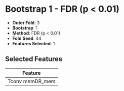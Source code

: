 # Bootstrap 1 - FDR (p < 0.01)

- **Outer Fold**: 3
- **Bootstrap**: 1
- **Method**: FDR (p < 0.01)
- **Fold Seed**: 44
- **Features Selected**: 1

## Selected Features

| Feature |
|---------|
| Tconv memDR_mem |
